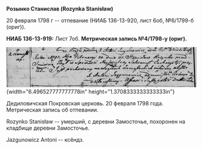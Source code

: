 **Розынко Станислав (Rozynkа Stanisław)**

20 февраля 1798 г -- отпевание (НИАБ 136-13-920, лист 6об, №6/1799-б
(ориг)).

**НИАБ 136-13-919:** Лист 7об. **Метрическая запись №4/1798-у (ориг).**

![](./media/e1934444629ab035cb346a4e1f21cf72b2dc164f.png){width="6.496527777777778in"
height="1.3708333333333333in"}

Дедиловичская Покровская церковь. 20 февраля 1798 года. Метрическая
запись об отпевании.

Rozynko Stanisław -- умерший, с деревни Замосточье, похоронен на
кладбище деревни Замосточье.

Jazgunowicz Antoni -- ксёндз.
